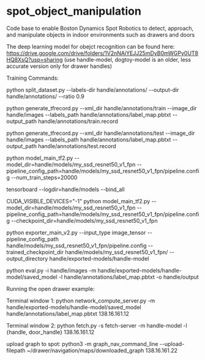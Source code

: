 # spot_object_manipulation
Code base to enable Boston Dynamics Spot Robotics to detect, approach, and manipulate objects in indoor environments such as drawers and doors

The deep learning model for obejct recognition can be found here:
https://drive.google.com/drive/folders/1V2nNAiYEJJ25mDyB0mWGPy0UT8HQ8XsQ?usp=sharing (use handle-model, dogtoy-model is an older, less accurate version only for drawer handles)

Training Commands:

python split_dataset.py --labels-dir handle/annotations/ --output-dir handle/annotations/ --ratio 0.9

python generate_tfrecord.py --xml_dir handle/annotations/train --image_dir handle/images --labels_path handle/annotations/label_map.pbtxt --output_path handle/annotations/train.record

python generate_tfrecord.py --xml_dir handle/annotations/test --image_dir handle/images --labels_path handle/annotations/label_map.pbtxt --output_path handle/annotations/test.record


python model_main_tf2.py --model_dir=handle/models/my_ssd_resnet50_v1_fpn --pipeline_config_path=handle/models/my_ssd_resnet50_v1_fpn/pipeline.config --num_train_steps=20000

tensorboard --logdir=handle/models --bind_all

CUDA_VISIBLE_DEVICES="-1" python model_main_tf2.py --model_dir=handle/models/my_ssd_resnet50_v1_fpn --pipeline_config_path=handle/models/my_ssd_resnet50_v1_fpn/pipeline.config --checkpoint_dir=handle/models/my_ssd_resnet50_v1_fpn

python exporter_main_v2.py --input_type image_tensor --pipeline_config_path handle/models/my_ssd_resnet50_v1_fpn/pipeline.config --trained_checkpoint_dir handle/models/my_ssd_resnet50_v1_fpn/ --output_directory handle/exported-models/handle-model

python eval.py -i handle/images -m handle/exported-models/handle-model/saved_model -l handle/annotations/label_map.pbtxt -o handle/output

Running the open drawer example:

Terminal window 1: python network_compute_server.py -m handle/exported-models/handle-model/saved_model handle/annotations/label_map.pbtxt 138.16.161.12

Terminal window 2: python fetch.py -s fetch-server -m handle-model -l {handle, door_handle} 138.16.161.12

upload graph to spot: python3 -m graph_nav_command_line --upload-filepath ~/drawer/navigation/maps/downloaded_graph 138.16.161.22

    
